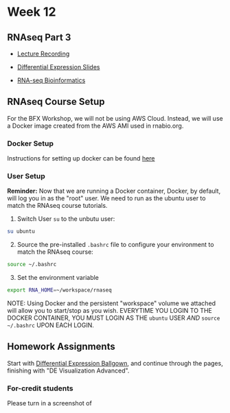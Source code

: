 # Week 12

## RNAseq Part 3

- [Lecture Recording](https://wustl.box.com/s/1frgkv9qa1vc9xcnlqs7w8g6pjbrg3e4)

- [Differential Expression Slides](bfx_RNASeq_Module3_2024.pdf)

- [RNA-seq Bioinformatics](https://rnabio.org/course)

## RNAseq Course Setup

For the BFX Workshop, we will not be using AWS Cloud. Instead, we will use a Docker image created from the AWS AMI used in rnabio.org.

### Docker Setup

Instructions for setting up docker can be found [here](https://github.com/genome/bfx-workshop/tree/master/lectures/week_07)

### User Setup

**Reminder:** Now that we are running a Docker container, Docker, by default, will log you in as the "root" user. We need to run as the ubuntu user to match the RNAseq course tutorials.

1. Switch User `su` to the unbutu user:

```bash
su ubuntu
```

2. Source the pre-installed `.bashrc` file to configure your environment to match the RNAseq course:

```bash
source ~/.bashrc
```
3. Set the environment variable
```bash
export RNA_HOME=~/workspace/rnaseq
``` 

NOTE: Using Docker and the persistent "workspace" volume we attached will allow you to start/stop as you wish. EVERYTIME YOU LOGIN TO THE DOCKER CONTAINER, YOU MUST LOGIN AS THE `ubuntu` USER *AND* `source ~/.bashrc` UPON EACH LOGIN.

## Homework Assignments

Start with [Differential Expression Ballgown](https://rnabio.org/module-03-expression/0003/03/01/Differential_Expression-Ballgown/), and continue through the pages, finishing with "DE Visualization Advanced".

### For-credit students
Please turn in a screenshot of